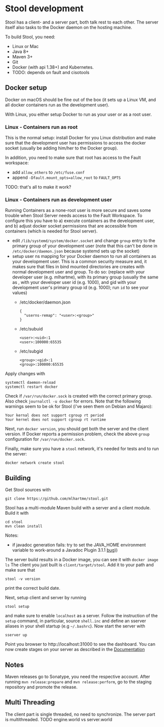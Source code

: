 # Stool development

Stool has a client- and a server part, both talk rest to each other. The server itself also tasks to the Docker daemon on the hosting machine.

To build Stool, you need:
* Linux or Mac
* Java 8+
* Maven 3+
* Git
* Docker (with api 1.38+) and Kubernetes. 
* TODO: depends on fault and cisotools

## Docker setup 

Docker on macOS should be fine out of the box (it sets up a Linux VM, and all docker containers run as the development user).

With Linux, you either setup Docker to run as your user or as a root user.

### Linux - Containers run as root

This is the normal setup: install Docker for you Linux distribution and make sure that the development user has permissions to access
the docker socket (usually be adding him/her to the Docker group).

In addition, you need to make sure that root has access to the Fault workspace:

* add `allow_others` to `/etc/fuse.conf`
* append `-Dfault.mount_opts=allow_root` to `FAULT_OPTS`

TODO: that's all to make it work?


### Linux - Containers run as development user

Running Containers as a none-root user is more secure and saves some trouble when Stool Server needs access to the Fault Workspace.
To configure this you have to a) execute containers as the development user, and b) adjust docker socket permissions that
are accessible from containers (which is needed for Stool server).

* edit `/lib/systemd/system/docker.socket` and change `group` entry to the primary group of your development user
  (note that this can't be done in `/etc/docker/daemon.json` because systemd sets up the socket)
* setup user ns mapping for your Docker daemon to run all containers as your development user.
  This is a common security measure and, it makes sure that files in bind mounted directories are creates with normal development 
  user and group. To do so: 
  (replace <user> with your developer user (e.g. mlhartme), <group> with its primary group (usually the same as <user>, 
  <uid> with your developer user id (e.g. 1000), and gid with your development user's primary group id (e.g. 1000); 
  run `id` to see your values)
  * /etc/docker/daemon.json
 
        {
          "userns-remap": "<user>:<group>"
        }
        
  * /etc/subuid

        <user>:<uid>:1
        <user>:100000:65535

  * /etc/subgid

        <group>:<gid>:1
        <group>:100000:65535


Apply changes with

    systemctl daemon-reload
    systemctl restart docker

Check if `/var/run/docker.sock` is created with the correct primary group. Also check 
`journalctl -u docker` for errors. Note that the following warnings seem to be ok for Stool (i've seen them on Debian and Majaro):

    Your kernal does not support cgroup rt period
    Your kernel does not support cgroup rt runtime

Next, run `docker version`, you should get both the server and the client version. If Docker reports a permission problem, check
the above `group` configuration for `/var/run/docker.sock`. 

Finally, make sure you have a `stool` network, it's needed for tests and to run the server:

    docker network create stool


   
## Building

Get Stool sources with

    git clone https://github.com/mlhartme/stool.git
    
Stool has a multi-module Maven build with a server and a client module. Build it with

    cd stool
    mvn clean install

Notes:
* if javadoc generation fails: try to set the JAVA_HOME environment variable to work-around a 
  Javadoc Plugin 3.1.1 [bug](https://issues.apache.org/jira/browse/MJAVADOC-595)))

    
The server build results in a Docker image, you can see it with `docker image ls`
The client you just built is `client/target/stool`. Add it to your path and make sure that 

    stool -v version
    
print the correct build date.

Next, setup client and server by running 

    stool setup

and make sure to enable `localhost` as a server. Follow the instruction of the `setup` command, in particular, source 
`shell.inc` and define an sserver aliases in your shell startup (e.g `~/.bashrc`). Now start the server with

    sserver up
    
Point you browser to http://localhost:31000 to see the dashboard. You can now create stages on your server as described in the 
[Documentation](https://github.com/mlhartme/stool/blob/master/client/documentation.md)


## Notes
 
Maven releases go to Sonatype, you need the respective account. After running `mvn release:prepare` and `mvn release:perform`, go to
the staging repository and promote the release.

## Multi Threading

The client part is single threaded, no need to synchronize.
The server part is multithreaded. TODO engine.world vs server.world